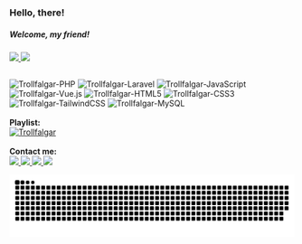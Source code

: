### Hello, there!
##### Welcome, my friend!

<div>
  <a href="https://github.com/trollfalgar">
    <img height="180em" src="https://github-readme-stats.vercel.app/api?username=trollfalgar&show_icons=true&theme=tokyonight&include_all_commits=true&count_private=true"/>
    <img height="180em" src="https://github-readme-stats.vercel.app/api/top-langs/?username=trollfalgar&layout=compact&langs_count=10&theme=tokyonight"/>
  </a>
</div>

##

<div>
  <img alt="Trollfalgar-PHP" src="https://img.shields.io/badge/PHP-777BB4?style=for-the-badge&logo=php&logoColor=white">
  <img alt="Trollfalgar-Laravel" src="https://img.shields.io/badge/Laravel-FF2D20?style=for-the-badge&logo=laravel&logoColor=white">
  <img alt="Trollfalgar-JavaScript" src="https://img.shields.io/badge/JavaScript-F7DF1E?style=for-the-badge&logo=javascript&logoColor=black">
  <img alt="Trollfalgar-Vue.js" src="https://img.shields.io/badge/Vue.js-35495E?style=for-the-badge&logo=vue.js&logoColor=4FC08D">
  <img alt="Trollfalgar-HTML5" src="https://img.shields.io/badge/HTML5-E34F26?style=for-the-badge&logo=html5&logoColor=white">
  <img alt="Trollfalgar-CSS3" src="https://img.shields.io/badge/CSS3-1572B6?style=for-the-badge&logo=css3&logoColor=white">
  <img alt="Trollfalgar-TailwindCSS" src="https://img.shields.io/badge/Tailwind_CSS-38B2AC?style=for-the-badge&logo=tailwind-css&logoColor=white">
  <img alt="Trollfalgar-MySQL" src="https://img.shields.io/badge/MySQL-00000F?style=for-the-badge&logo=mysql&logoColor=white">
</div>

<br>

<div>
  <b>Playlist:</b><br>
  <a href="https://open.spotify.com/playlist/1Apc3ax8PtQoILHL08jJ41?si=4527ea0e9d104d09" target="_blank">
    <img alt="Trollfalgar" src="https://img.shields.io/badge/Spotify-1ED760?&style=for-the-badge&logo=spotify&logoColor=white">
  </a>
</div>

 <br>
 
<div> 
  <b>Contact me:</b><br>
  <a href="https://instagram.com/trollfalgar" target="_blank">
    <img src="https://img.shields.io/badge/-Instagram-%23E4405F?style=for-the-badge&logo=instagram&logoColor=white" target="_blank">
  </a>
  <a href="https://twitter.com/TheTrollfalgar" target="_blank">
    <img src="https://img.shields.io/badge/Twitter-1DA1F2?style=for-the-badge&logo=twitter&logoColor=white" target="_blank">
  </a> 
  <a href="mailto:trollfalgar@gmail.com">
    <img src="https://img.shields.io/badge/Gmail-D14836?style=for-the-badge&logo=gmail&logoColor=white" target="_blank">
  </a>
  <a href="https://www.linkedin.com/in/tiago-the-oliveira" target="_blank">
    <img src="https://img.shields.io/badge/-LinkedIn-%230077B5?style=for-the-badge&logo=linkedin&logoColor=white" target="_blank">
  </a> 
  
 <br>
  
  ![Snake animation](https://github.com/trollfalgar/trollfalgar/blob/output/github-contribution-grid-snake.svg)
</div>
